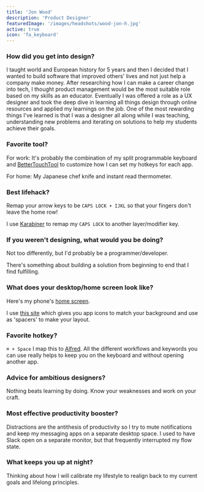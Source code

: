 ```yaml
---
title: 'Jon Wood'
description: 'Product Designer'
featuredImage: '/images/headshots/wood-jon-h.jpg'
active: true
icon: 'fa_keyboard'
---
```


### How did you get into design?

I taught world and European history for 5 years and then I decided that I wanted to build software that improved others' lives and not just help a company make money. After researching how I can make a career change into tech, I thought product management would be the most suitable role based on my skills as an educator. Eventually I was offered a role as a UX designer and took the deep dive in learning all things design through online resources and applied my learnings on the job. One of the most rewarding things I've learned is that I was a designer all along while I was teaching, understanding new problems and iterating on solutions to help my students achieve their goals.

### Favorite tool?

For work: It's probably the combination of my split programmable keyboard and [BetterTouchTool](https://folivora.ai/) to customize how I can set my hotkeys for each app.

For home: My Japanese chef knife and instant read thermometer.

### Best lifehack?

Remap your arrow keys to be `CAPS LOCK + IJKL` so that your fingers don't leave the home row!

I use [Karabiner](https://pqrs.org/osx/karabiner/) to remap my `CAPS LOCK` to another layer/modifier key.

### If you weren't designing, what would you be doing?

Not too differently, but I'd probably be a programmer/developer.

There's something about building a solution from beginning to end that I find fulfilling.

### What does your desktop/home screen look like?

Here's my phone's [home screen](https://www.dropbox.com/s/a4436tao9i964sj/phone-homescreen.JPG?dl=0).

I use [this site](iempty.tooliphone.net) which gives you app icons to match your background and use as 'spacers' to make your layout.

### Favorite hotkey?

`⌘ + Space` I map this to [Alfred](https://www.alfredapp.com/). All the different workflows and keywords you can use really helps to keep you on the keyboard and without opening another app.

### Advice for ambitious designers?

Nothing beats learning by doing. Know your weaknesses and work on your craft.

### Most effective productivity booster?

Distractions are the antithesis of productivity so I try to mute notifications and keep my messaging apps on a separate desktop space. I used to have Slack open on a separate monitor, but that frequently interrupted my flow state.

### What keeps you up at night?

Thinking about how I will calibrate my lifestyle to realign back to my current goals and lifelong principles.
